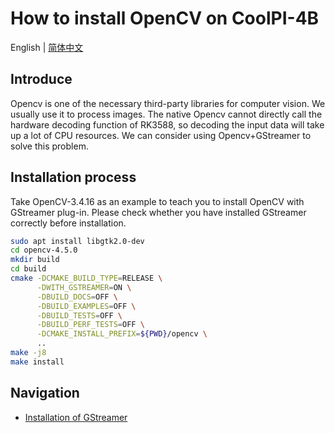 # How to install OpenCV on CoolPI-4B

English | [简体中文](./OpenCV_Install_CN.md)

## Introduce

Opencv is one of the necessary third-party libraries for computer vision. 
We usually use it to process images.
The native Opencv cannot directly call the hardware decoding function of RK3588, so decoding the input data will take up a lot of CPU resources.
We can consider using Opencv+GStreamer to solve this problem.

## Installation process

Take OpenCV-3.4.16 as an example to teach you to install OpenCV with GStreamer plug-in. 
Please check whether you have installed GStreamer correctly before installation.

```bash
sudo apt install libgtk2.0-dev
cd opencv-4.5.0
mkdir build
cd build
cmake -DCMAKE_BUILD_TYPE=RELEASE \
      -DWITH_GSTREAMER=ON \
      -DBUILD_DOCS=OFF \
      -DBUILD_EXAMPLES=OFF \
      -DBUILD_TESTS=OFF \
      -DBUILD_PERF_TESTS=OFF \
      -DCMAKE_INSTALL_PREFIX=${PWD}/opencv \
      ..
make -j8     
make install
```

## Navigation

* [Installation of GStreamer](../GStreamer/GStreamer_Install.md)